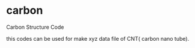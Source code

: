 # carbon
Carbon Structure  Code

this codes can be used for make xyz data file of CNT( carbon nano tube).
